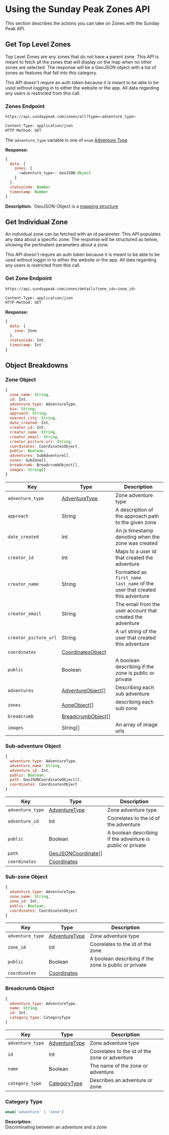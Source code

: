 # Using the Sunday Peak Zones API

This section describes the actions you can take on Zones with the Sunday Peak API.

## Get Top Level Zones

Top Level Zones are any zones that do not have a parent zone. This API is meant to fetch all the zones that will display on the map when no other zones are selected. The response will be a GeoJSON object with a list of zones as features that fall into this category.

This API doesn't requre an auth token because it is meant to be able to be used without logging in to either the website or the app. All data regarding any users is restricted from this call.

### Zones Endpoint
```bash
https://api.sundaypeak.com/zones/all?type=<adventure_type>

Content-Type: application/json
HTTP Method: GET
```

The `adventure_type` variable is one of `enum` [Adventure Type](https://github.com/amaclean2/Rivers/blob/main/APIDocs/Adventures.md#adventuretype)

**Response:**
```javascript
{
  data: {
    zones: {
      <adventure_type>: GeoJSON-Object
    }
  },
  statusCode: Number
  timestamp: Number
}
```

**Description:**
`GeoJSON-Object is a [mapping structure](https://github.com/amaclean2/Rivers/blob/main/APIDocs/Adventures.md#geojson-object)

## Get Individual Zone

An individual zone can be fetched with an id parameter. This API populates any data about a specific zone. The response will be structured as below, showing the pertinatent parameters about a zone.

This API doesn't require an auth token because it is meant to be able to be used without loggin in to either the website or the app. All data regarding any users is restricted from this call.

### Get Zone Endpoint
```bash
https://api.sundaypeak.com/zones/details?zone_id=<zone_id>

Content-Type: application/json
HTTP Method: GET
```

**Response:**  
```javascript
{
  data: {
    zone: Zone
  },
  statusCode: Int,
  timestamp: Int
}
```

## Object Breakdowns

### Zone Object
```javascript
{
  zone_name: String,
  id: Int,
  adventure_type: AdventureType,
  bio: String,
  approach: String,
  nearest_city: String,
  date_created: Int,
  creator_id: Int,
  creator_name: String,
  creator_email: String,
  creator_picture_url: String,
  coordinates: CoordinatesObject,
  public: Boolean,
  adventures: SubAdventure[],
  zones: SubZone[],
  breadcrumb: BreadcrumbObject[],
  images: String[]
}
```

|Key|Type|Description|
|--|--|--|
|`adventure_type`|[AdventureType](https://github.com/amaclean2/Rivers/blob/main/APIDocs/Adventures.md#adventuretype)|Zone adventure type|
|`approach`|String|A description of the approach path to the given zone|  
|`date_created`|Int|An js timestamp denoting when the zone was created|    
|`creator_id`|Int|Maps to a user id that created the adventure|
|`creator_name`|String|Formatted as `first_name last_name` of the user that created this adventure|
|`creator_email`|String|The email from the user account that created the adventure|
|`creator_picture_url`|String|A url string of the user that created this adventure|
|`coordinates`|[CoordinatesObject](https://github.com/amaclean2/Rivers/blob/main/APIDocs/Adventures.md#coordinates-object)| |  
|`public`|Boolean|A boolean describing if the zone is public or private|
|`adventures`|[AdventureObject](#sub-adventure-object)[]|Describing each sub adventure|
|`zones`|[AoneObject](#sub-zone-object)[]|describing each sub zone|
|`breadcrumb`|[BreadcrumbObject](#breadcrumb-object)[]| |
|`images`|String[]|An array of image urls|

### Sub-adventure Object
```javascript
{
  adventure_type: AdventureType,
  adventure_name: String,
  adventure_id: Int,
  public: Boolean,
  path: GeoJSONCoordinateObject[],
  coordinates: CoordinatesObject
}
```

|Key|Type|Description|
|--|--|--|
|`adventure_type`|[AdventureType](https://github.com/amaclean2/Rivers/blob/main/APIDocs/Adventures.md#adventuretype)|Zone adventure type|
|`adventure_id`|Int|Coorelates to the id of the adventure| 
|`public`|Boolean|A boolean describing if the adventure is public or private|
|`path`|[GeoJSONCoordinate](https://github.com/amaclean2/Rivers/blob/main/APIDocs/Adventures.md#geojson-coordinates-object)[]| |
|`coordinates`|[Coordinates](https://github.com/amaclean2/Rivers/blob/main/APIDocs/Adventures.md#coordinates-object)| |

### Sub-zone Object
```javascript
{
  adventure_type: AdventureType,
  zone_name: String,
  zone_id: Int,
  public: Boolean,
  coordinates: CoordinatesObject
}
```

|Key|Type|Description|
|--|--|--|
|`adventure_type`|[AdventureType](https://github.com/amaclean2/Rivers/blob/main/APIDocs/Adventures.md#adventuretype)|Zone adventure type|
|`zone_id`|Int|Coorelates to the id of the zone| 
|`public`|Boolean|A boolean describing if the zone is public or private|
|`coordinates`|[Coordinates](https://github.com/amaclean2/Rivers/blob/main/APIDocs/Adventures.md#coordinates-object)| |

### Breadcrumb Object
```javascript
{
  adventure_type: AdventureType,
  name: String,
  id: Int,
  category_type: CategoryType
}
```

|Key|Type|Description|
|--|--|--|
|`adventure_type`|[AdventureType](https://github.com/amaclean2/Rivers/blob/main/APIDocs/Adventures.md#adventuretype)|Zone adventure type|
|`id`|Int|Coorelates to the id of the zone or adventure| 
|`name`|Boolean|The name of the zone or adventure|
|`category_type`|[CategoryType](#category-type)|Describes an adventure or zone|

### Category Type
```javascript
enum('adventure' | 'zone')
```

**Description:**  
Discriminating between an adventure and a zone
